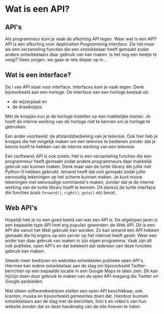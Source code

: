# Wat is een API?

## API's

Als programmeur kom je vaak de afkorting API tegen. Waar wat is een API? API is een afkorting voor _Application Programming Interface_. Zie het maar als een verzameling functies die een ontwikkelaar heeft gemaakt zodat andere ontwikkelaars daar gebruik van kan maken. Is het nog een beetje te _vaag_? Geen zorgen, we gaan er iets dieper op in ..

## Wat is een interface?

De I van API staat voor interface. Interfaces kom je vaak tegen. Denk bijvoorbeeld aan een horloge. De interface van een horloge bestaat uit:

* de wijzerplaat en
* de draaikopjes

Met de knopjes kun je de horloge instellen op een makkelijke manier. Je hoeft de interne werking van de horloge niet te kennen om je horloge te gebruiken.

Een ander voorbeeld: de afstandsbediening van je televisie. Ook hier heb je knopjes die het mogelijk maken om een televisie te bedienen zonder dat je kennis hoeft te hebben van de interne werking van een televisie.

Een \(software\) API is ook zoiets. Het is een verzameling functies die een programmeur heeft gemaakt zodat andere programmeurs daar makkelijk gebruik van kunnen maken. Denk maar aan de _turtle_ library die jullie met Python-0 hebben gebruikt. Iemand heeft dat ooit gemaakt zodat jullie eenvoudig tekeningen op het scherm kunnen maken. Je kunt mooie tekeningen met eenvoudige commando's maken, zonder dat je de interne werking van de turtle library hoeft te kennen. Dit dankzij de turtle interface die functies zoals `forward()`, `right()`, `goto()` etc bevat.

## Web API's

Hopelijk heb je nu een goed beeld van wat een API is. De afgelopen jaren is een bepaalde type API heel erg populair geworden: de Web API. Dit is een API die vanuit het _Web_ gebruikt kan worden. Zo kan iemand een API hebben gemaakt die hij ergens op een server op het internet heeft gezet. Weer een ander kan daar gebruik van maken in zijn eigen programma. Vaak zijn dit ook publieke, open API's en dat betekent dat iedereen van deze functies gebruik kan maken.

Steeds meer bedrijven en websites ontwikkelen publieke open API's. Hiermee kan iedere ontwikkelaar aan de slag om bijvoorbeeld Twitter-berichten op een bepaalde locatie in een Google Maps te laten zien. Dit kan hij/zijn doen door gebruik te maken van de open API-toegang die Twitter _en_ Google aanbieden.

Niet alleen softwarebedrijven stellen een open API beschikbaar, ook kranten, musea en bijvoorbeeld gemeentes doen dat. Hierdoor kunnen ontwikkelaars aan de slag met de berichten, foto's en video's van hun website zonder dat ze deze handmatig van de site hoeven te halen.

